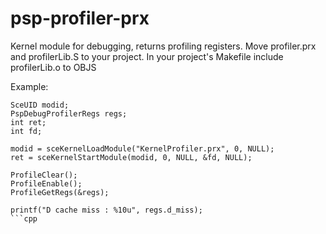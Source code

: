 # psp-profiler-prx
Kernel module for debugging, returns profiling registers.
Move profiler.prx and profilerLib.S to your project.
In your project's Makefile include profilerLib.o to OBJS

Example:
```
SceUID modid;
PspDebugProfilerRegs regs;
int ret;
int fd;

modid = sceKernelLoadModule("KernelProfiler.prx", 0, NULL);
ret = sceKernelStartModule(modid, 0, NULL, &fd, NULL);

ProfileClear();
ProfileEnable();
ProfileGetRegs(&regs);

printf("D cache miss : %10u", regs.d_miss);
```cpp
